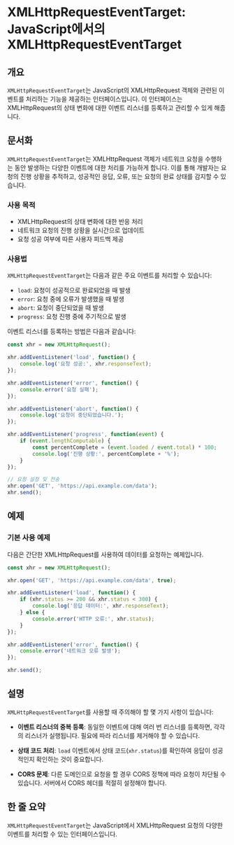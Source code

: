<!--
Meta Description: # XMLHttpRequestEventTarget: JavaScript에서의 XMLHttpRequestEventTarget ## 개요 `XMLHttpRequestEventTarget`는 JavaScript의 XMLHttpRequest 객체와 관련된 이벤트를 처리하는 기...
Meta Keywords: xhr, xmlhttprequesteventtarget, console, error, addeventlistener
-->

# XMLHttpRequestEventTarget: JavaScript에서의 XMLHttpRequestEventTarget

## 개요
`XMLHttpRequestEventTarget`는 JavaScript의 XMLHttpRequest 객체와 관련된 이벤트를 처리하는 기능을 제공하는 인터페이스입니다. 이 인터페이스는 XMLHttpRequest의 상태 변화에 대한 이벤트 리스너를 등록하고 관리할 수 있게 해줍니다.

## 문서화
`XMLHttpRequestEventTarget`는 XMLHttpRequest 객체가 네트워크 요청을 수행하는 동안 발생하는 다양한 이벤트에 대한 처리를 가능하게 합니다. 이를 통해 개발자는 요청의 진행 상황을 추적하고, 성공적인 응답, 오류, 또는 요청의 완료 상태를 감지할 수 있습니다.

### 사용 목적
- XMLHttpRequest의 상태 변화에 대한 반응 처리
- 네트워크 요청의 진행 상황을 실시간으로 업데이트
- 요청 성공 여부에 따른 사용자 피드백 제공

### 사용법
`XMLHttpRequestEventTarget`는 다음과 같은 주요 이벤트를 처리할 수 있습니다:
- `load`: 요청이 성공적으로 완료되었을 때 발생
- `error`: 요청 중에 오류가 발생했을 때 발생
- `abort`: 요청이 중단되었을 때 발생
- `progress`: 요청 진행 중에 주기적으로 발생

이벤트 리스너를 등록하는 방법은 다음과 같습니다:

```javascript
const xhr = new XMLHttpRequest();

xhr.addEventListener('load', function() {
    console.log('요청 성공:', xhr.responseText);
});

xhr.addEventListener('error', function() {
    console.error('요청 실패');
});

xhr.addEventListener('abort', function() {
    console.log('요청이 중단되었습니다.');
});

xhr.addEventListener('progress', function(event) {
    if (event.lengthComputable) {
        const percentComplete = (event.loaded / event.total) * 100;
        console.log('진행 상황:', percentComplete + '%');
    }
});

// 요청 설정 및 전송
xhr.open('GET', 'https://api.example.com/data');
xhr.send();
```

## 예제
### 기본 사용 예제
다음은 간단한 XMLHttpRequest를 사용하여 데이터를 요청하는 예제입니다.

```javascript
const xhr = new XMLHttpRequest();

xhr.open('GET', 'https://api.example.com/data', true);

xhr.addEventListener('load', function() {
    if (xhr.status >= 200 && xhr.status < 300) {
        console.log('응답 데이터:', xhr.responseText);
    } else {
        console.error('HTTP 오류:', xhr.status);
    }
});

xhr.addEventListener('error', function() {
    console.error('네트워크 오류 발생');
});

xhr.send();
```

## 설명
`XMLHttpRequestEventTarget`를 사용할 때 주의해야 할 몇 가지 사항이 있습니다:

- **이벤트 리스너의 중복 등록**: 동일한 이벤트에 대해 여러 번 리스너를 등록하면, 각각의 리스너가 실행됩니다. 필요에 따라 리스너를 제거해야 할 수 있습니다.
  
- **상태 코드 처리**: `load` 이벤트에서 상태 코드(`xhr.status`)를 확인하여 응답이 성공적인지 확인하는 것이 중요합니다.

- **CORS 문제**: 다른 도메인으로 요청을 할 경우 CORS 정책에 따라 요청이 차단될 수 있습니다. 서버에서 CORS 헤더를 적절히 설정해야 합니다.

## 한 줄 요약
`XMLHttpRequestEventTarget`는 JavaScript에서 XMLHttpRequest 요청의 다양한 이벤트를 처리할 수 있는 인터페이스입니다.
